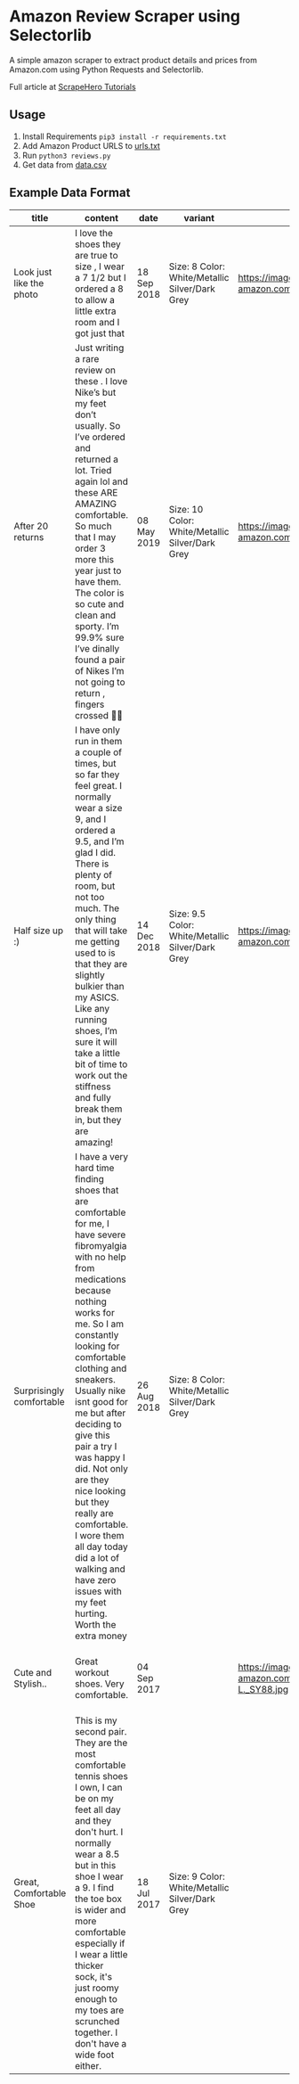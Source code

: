 # Amazon Review Scraper using Selectorlib 

A simple amazon scraper to extract product details and prices from Amazon.com using Python Requests and Selectorlib. 

Full article at [ScrapeHero Tutorials](https://www.scrapehero.com/how-to-scrape-amazon-product-reviews/)

## Usage

1. Install Requirements `pip3 install -r requirements.txt`
1. Add Amazon Product URLS to [urls.txt](urls.txt)
1. Run `python3 reviews.py`
1. Get data from [data.csv](data.csv)

## Example Data Format

|title                   |content                                                                                                                                                                                                                                                                                                                                                                                                                                                                                                |date       |variant                                         |images                                                                |verified|author          |rating|product                              |url                                                                                                                                          |
|------------------------|-------------------------------------------------------------------------------------------------------------------------------------------------------------------------------------------------------------------------------------------------------------------------------------------------------------------------------------------------------------------------------------------------------------------------------------------------------------------------------------------------------|-----------|------------------------------------------------|----------------------------------------------------------------------|--------|----------------|------|-------------------------------------|---------------------------------------------------------------------------------------------------------------------------------------------|
|Look just like the photo|I love the shoes they are true to size , I wear a 7 1/2 but I ordered a 8 to allow a little extra room and I got just that                                                                                                                                                                                                                                                                                                                                                                             |18 Sep 2018|Size: 8 Color: White/Metallic Silver/Dark Grey  |https://images-na.ssl-images-amazon.com/images/I/81wdRdaAfmL._SY88.jpg|Yes     |Diane Johnson   |5.0   |Nike Women's Reax Run 5 Running Shoes|https://www.amazon.com/Nike-Womens-Reax-Running-Shoes/product-reviews/B07ZPL752N/ref=cm_cr_dp_d_show_all_btm?ie=UTF8&reviewerType=all_reviews|
|After 20 returns        |Just writing a rare review on these . I love Nike’s but my feet don’t usually. So I’ve ordered and returned a lot. Tried again lol and these ARE AMAZING comfortable. So much that I may order 3 more this year just to have them. The color is so cute and clean and sporty. I’m 99.9% sure I’ve dinally found a pair of Nikes I’m not going to return , fingers crossed 🤞😊                                                                                                                         |08 May 2019|Size: 10 Color: White/Metallic Silver/Dark Grey |https://images-na.ssl-images-amazon.com/images/I/717EKthL0BL._SY88.jpg|Yes     |sherlain miranda|4.0   |Nike Women's Reax Run 5 Running Shoes|https://www.amazon.com/Nike-Womens-Reax-Running-Shoes/product-reviews/B07ZPL752N/ref=cm_cr_dp_d_show_all_btm?ie=UTF8&reviewerType=all_reviews|
|Half size up :)         |I have only run in them a couple of times, but so far they feel great. I normally wear a size 9, and I ordered a 9.5, and I’m glad I did. There is plenty of room, but not too much. The only thing that will take me getting used to is that they are slightly bulkier than my ASICS. Like any running shoes, I’m sure it will take a little bit of time to work out the stiffness and fully break them in, but they are amazing!                                                                     |14 Dec 2018|Size: 9.5 Color: White/Metallic Silver/Dark Grey|https://images-na.ssl-images-amazon.com/images/I/71ap+mslLBL._SY88.jpg|Yes     |Blondie         |5.0   |Nike Women's Reax Run 5 Running Shoes|https://www.amazon.com/Nike-Womens-Reax-Running-Shoes/product-reviews/B07ZPL752N/ref=cm_cr_dp_d_show_all_btm?ie=UTF8&reviewerType=all_reviews|
|Surprisingly comfortable|I have a very hard time finding shoes that are comfortable for me, I have severe fibromyalgia with no help from medications because nothing works for me. So I am constantly looking for comfortable clothing and sneakers. Usually nike isnt good for me but after deciding to give this pair a try I was happy I did. Not only are they nice looking but they really are comfortable. I wore them all day today did a lot of walking and have zero issues with my feet hurting. Worth the extra money|26 Aug 2018|Size: 8 Color: White/Metallic Silver/Dark Grey  |                                                                      |Yes     |E Diaz          |5.0   |Nike Women's Reax Run 5 Running Shoes|https://www.amazon.com/Nike-Womens-Reax-Running-Shoes/product-reviews/B07ZPL752N/ref=cm_cr_dp_d_show_all_btm?ie=UTF8&reviewerType=all_reviews|
|Cute and Stylish..      |Great workout shoes. Very comfortable.                                                                                                                                                                                                                                                                                                                                                                                                                                                                 |04 Sep 2017|                                                |https://images-na.ssl-images-amazon.com/images/I/713WLuPPK-L._SY88.jpg|Yes     |Angel Buchanan  |5.0   |Nike Women's Reax Run 5 Running Shoes|https://www.amazon.com/Nike-Womens-Reax-Running-Shoes/product-reviews/B07ZPL752N/ref=cm_cr_dp_d_show_all_btm?ie=UTF8&reviewerType=all_reviews|
|Great, Comfortable Shoe |This is my second pair.  They are the most comfortable tennis shoes I own, I can be on my feet all day and they don't hurt.  I normally wear a 8.5 but in this shoe I wear a 9.  I find the toe box is wider and more comfortable especially if I wear a little thicker sock, it's just roomy enough to my toes are scrunched together.  I don't have a wide foot either.                                                                                                                              |18 Jul 2017|Size: 9 Color: White/Metallic Silver/Dark Grey  |                                                                      |Yes     |msgrnbay        |5.0   |Nike Women's Reax Run 5 Running Shoes|https://www.amazon.com/Nike-Womens-Reax-Running-Shoes/product-reviews/B07ZPL752N/ref=cm_cr_dp_d_show_all_btm?ie=UTF8&reviewerType=all_reviews|
